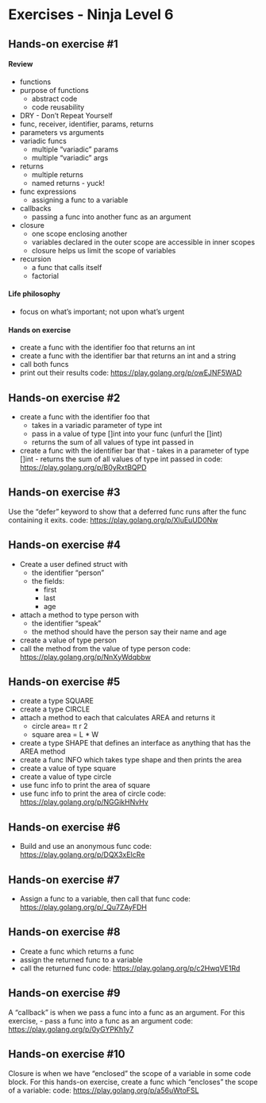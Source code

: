 # Exercises - Ninja Level 6

## Hands-on exercise #1

#### Review

- functions
- purpose of functions
  - abstract code
  - code reusability
- DRY - Don’t Repeat Yourself
- func, receiver, identifier, params, returns
- parameters vs arguments
- variadic funcs
  - multiple “variadic” params
  - multiple “variadic” args
- returns
  - multiple returns
  - named returns - yuck!
- func expressions
  - assigning a func to a variable
- callbacks
  - passing a func into another func as an argument
- closure
  - one scope enclosing another
  - variables declared in the outer scope are accessible in inner scopes
  - closure helps us limit the scope of variables
- recursion
  - a func that calls itself
  - factorial

#### Life philosophy

- focus on what’s important; not upon what’s urgent

#### Hands on exercise

- create a func with the identifier foo that returns an int
- create a func with the identifier bar that returns an int and a string
- call both funcs
- print out their results
  code: https://play.golang.org/p/owEJNF5WAD

## Hands-on exercise #2

- create a func with the identifier foo that
  - takes in a variadic parameter of type int
  - pass in a value of type []int into your func (unfurl the []int)
  - returns the sum of all values of type int passed in
- create a func with the identifier bar that - takes in a parameter of type []int - returns the sum of all values of type int passed in
  code: https://play.golang.org/p/B0yRxtBQPD

## Hands-on exercise #3

Use the “defer” keyword to show that a deferred func runs after the func containing it exits.
code: https://play.golang.org/p/XluEuUD0Nw

## Hands-on exercise #4

- Create a user defined struct with
  - the identifier “person”
  - the fields:
    - first
    - last
    - age
- attach a method to type person with
  - the identifier “speak”
  - the method should have the person say their name and age
- create a value of type person
- call the method from the value of type person
  code: https://play.golang.org/p/NnXyWdqbbw

## Hands-on exercise #5

- create a type SQUARE
- create a type CIRCLE
- attach a method to each that calculates AREA and returns it
  - circle area= π r 2
  - square area = L \* W
- create a type SHAPE that defines an interface as anything that has the AREA method
- create a func INFO which takes type shape and then prints the area
- create a value of type square
- create a value of type circle
- use func info to print the area of square
- use func info to print the area of circle
  code: https://play.golang.org/p/NGGikHNvHv

## Hands-on exercise #6

- Build and use an anonymous func
  code: https://play.golang.org/p/DQX3xEIcRe

## Hands-on exercise #7

- Assign a func to a variable, then call that func
  code: https://play.golang.org/p/_Qu7ZAyFDH

## Hands-on exercise #8

- Create a func which returns a func
- assign the returned func to a variable
- call the returned func
  code: https://play.golang.org/p/c2HwqVE1Rd

## Hands-on exercise #9

A “callback” is when we pass a func into a func as an argument. For this exercise, - pass a func into a func as an argument
code: https://play.golang.org/p/0yGYPKh1y7

## Hands-on exercise #10

Closure is when we have “enclosed” the scope of a variable in some code block. For this
hands-on exercise, create a func which “encloses” the scope of a variable:
code: https://play.golang.org/p/a56uWtoFSL
